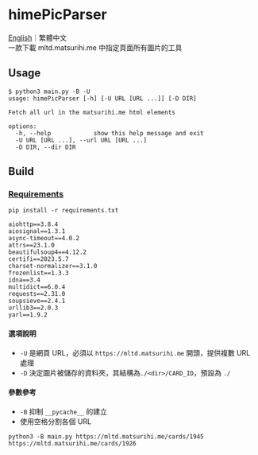# himePicParser

[English](./README.md)｜繁體中文  
一款下載 mltd.matsurihi.me 中指定頁面所有圖片的工具

## Usage

```console
$ python3 main.py -B -U
usage: himePicParser [-h] [-U URL [URL ...]] [-D DIR]

Fetch all url in the matsurihi.me html elements

options:
  -h, --help            show this help message and exit
  -U URL [URL ...], --url URL [URL ...]
  -D DIR, --dir DIR
```

## Build

### [Requirements](./requirements.txt)

```console
pip install -r requirements.txt
```

```plain text
aiohttp==3.8.4
aiosignal==1.3.1
async-timeout==4.0.2
attrs==23.1.0
beautifulsoup4==4.12.2
certifi==2023.5.7
charset-normalizer==3.1.0
frozenlist==1.3.3
idna==3.4
multidict==6.0.4
requests==2.31.0
soupsieve==2.4.1
urllib3==2.0.3
yarl==1.9.2
```

#### 選項說明

- `-U` 是網頁 URL，必須以 `https://mltd.matsurihi.me` 開頭，提供複數 URL 處理
- `-D` 決定圖片被儲存的資料夾，其結構為`./<dir>/CARD_ID`，預設為 `./`

#### 參數參考

- `-B` 抑制 `__pycache__` 的建立
- 使用空格分割各個 URL

```console
python3 -B main.py https://mltd.matsurihi.me/cards/1945 https://mltd.matsurihi.me/cards/1926
```
